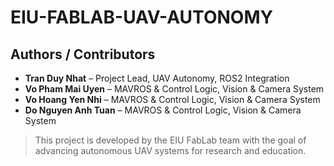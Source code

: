 # EIU-FABLAB-UAV-AUTONOMY
## Authors / Contributors
- **Tran Duy Nhat** – Project Lead, UAV Autonomy, ROS2 Integration  
- **Vo Pham Mai Uyen** – MAVROS & Control Logic, Vision & Camera System  
- **Vo Hoang Yen Nhi** – MAVROS & Control Logic, Vision & Camera System 
- **Do Nguyen Anh Tuan** – MAVROS & Control Logic, Vision & Camera System 

> This project is developed by the EIU FabLab team with the goal of advancing autonomous UAV systems for research and education.
